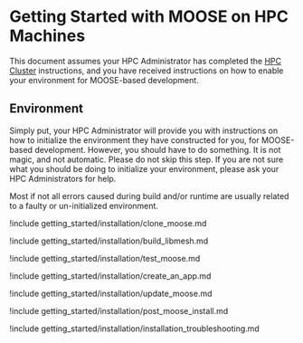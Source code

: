 # Getting Started with MOOSE on HPC Machines

This document assumes your HPC Administrator has completed the [HPC Cluster](cluster.md) instructions, and you have received instructions on how to enable your environment for MOOSE-based development.

## Environment

Simply put, your HPC Administrator will provide you with instructions on how to initialize the environment they have constructed for you, for MOOSE-based development. However, you should have to do something. It is not magic, and not automatic. Please do not skip this step. If you are not sure what you should be doing to initialize your environment, please ask your HPC Administrators for help.

Most if not all errors caused during build and/or runtime are usually related to a faulty or un-initialized environment.

!include getting_started/installation/clone_moose.md

!include getting_started/installation/build_libmesh.md

!include getting_started/installation/test_moose.md

!include getting_started/installation/create_an_app.md

!include getting_started/installation/update_moose.md

!include getting_started/installation/post_moose_install.md

!include getting_started/installation/installation_troubleshooting.md
